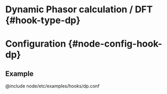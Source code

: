 # Dynamic Phasor calculation / DFT {#hook-type-dp}

# Configuration {#node-config-hook-dp}

## Example

@include node/etc/examples/hooks/dp.conf
